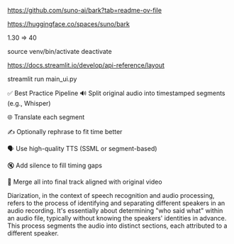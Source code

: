 https://github.com/suno-ai/bark?tab=readme-ov-file

https://huggingface.co/spaces/suno/bark


1.30 => 40

source venv/bin/activate
deactivate



https://docs.streamlit.io/develop/api-reference/layout


streamlit run main_ui.py

✅ Best Practice Pipeline
🔊 Split original audio into timestamped segments (e.g., Whisper)

🌐 Translate each segment

✍️ Optionally rephrase to fit time better

🗣️ Use high-quality TTS (SSML or segment-based)

🔇 Add silence to fill timing gaps

🔁 Merge all into final track aligned with original video


Diarization, in the context of speech recognition and audio processing, refers to the process of identifying and separating different speakers in an audio recording. It's essentially about determining "who said what" within an audio file, typically without knowing the speakers' identities in advance. This process segments the audio into distinct sections, each attributed to a different speaker. 